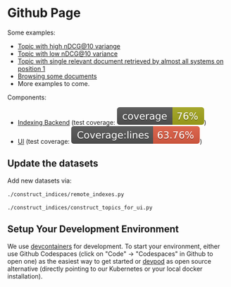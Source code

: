 # Github Page

Some examples:

- [Topic with high nDCG@10 variange](https://tira-io.github.io/ir-lab-ws-23/topics?topic=5&dataset=ir-lab-jena-leipzig-wise-2023/leipzig-topics-20231025-test)
- [Topic with low nDCG@10 variance](https://tira-io.github.io/ir-lab-ws-23/topics?topic=16&dataset=ir-lab-jena-leipzig-wise-2023/leipzig-topics-20231025-test)
- [Topic with single relevant document retrieved by almost all systems on position 1](https://tira-io.github.io/ir-lab-ws-23/topics?topic=19&dataset=ir-lab-jena-leipzig-wise-2023/leipzig-topics-20231025-test)
- [Browsing some documents](https://tira-io.github.io/ir-lab-ws-23/docs?dataset=ir-lab-jena-leipzig-wise-2023/jena-topics-20231026-test&doc_ids=doc062201800042)
- More examples to come.

Components:

- [Indexing Backend](construct_indices) (test coverage: ![test coverage backend](construct_indices/coverage.svg))
- [UI](ui) (test coverage: ![Coverage of the frontend](ui/coverage/badge-lines.svg))

## Update the datasets

Add new datasets via:

```
./construct_indices/remote_indexes.py
```

```
./construct_indices/construct_topics_for_ui.py
```

## Setup Your Development Environment

We use [devcontainers](https://code.visualstudio.com/docs/devcontainers/containers) for development. To start your environment, either use Github Codespaces (click on "Code" -> "Codespaces" in Github to open one) as the easiest way to get started or [devpod](https://github.com/loft-sh/devpod) as open source alternative (directly pointing to our Kubernetes or your local docker installation).

